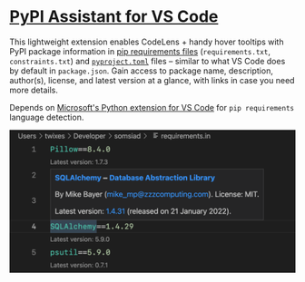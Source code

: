# [PyPI Assistant for VS Code](https://marketplace.visualstudio.com/items?itemName=twixes.pypi-assistant)

This lightweight extension enables CodeLens + handy hover tooltips with PyPI package information in [pip requirements files](https://pip.pypa.io/en/stable/user_guide/#requirements-files) (`requirements.txt`, `constraints.txt`) and [`pyproject.toml`](https://python-poetry.org/docs/pyproject/#dependencies-and-dependency-groups) files – similar to what VS Code does by default in `package.json`. Gain access to package name, description, author(s), license, and latest version at a glance, with links in case you need more details.

Depends on [Microsoft's Python extension for VS Code](https://marketplace.visualstudio.com/items?itemName=ms-python.python) for `pip requirements` language detection.

![Extension preview](preview.png)
